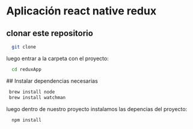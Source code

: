 # Aplicación react native redux
 ## clonar este repositorio
  ```bash
    git clone 
  ```
  
  luego entrar a la carpeta con el proyecto:
  ```bash
    cd reduxApp 
  ```
  ## Instalar dependencias necesarias
  ```bash
   brew install node
   brew install watchman
  ```
  luego dentro de nuestro proyecto instalamos las depencias del proyecto:
  ```bash
    npm install
  ```
